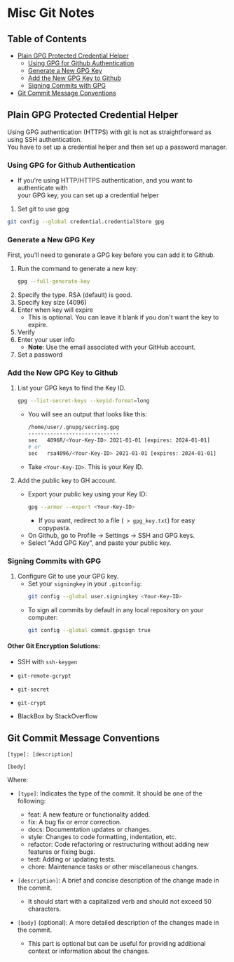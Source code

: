 # Misc Git Notes

## Table of Contents
* [Plain GPG Protected Credential Helper](#plain-gpg-protected-credential-helper) 
    * [Using GPG for Github Authentication](#using-gpg-for-github-authentication) 
    * [Generate a New GPG Key](#generate-a-new-gpg-key) 
    * [Add the New GPG Key to Github](#add-the-new-gpg-key-to-github) 
    * [Signing Commits with GPG](#signing-commits-with-gpg) 
* [Git Commit Message Conventions](#git-commit-message-conventions) 

## Plain GPG Protected Credential Helper  
Using GPG authentication (HTTPS) with git is not as straightforward as using
SSH authentication.  
You have to set up a credential helper and then set up a password manager.  

### Using GPG for Github Authentication
* If you're using HTTP/HTTPS authentication, and you want to authenticate with  
  your GPG key, you can set up a credential helper  

1. Set git to use gpg
```bash
git config --global credential.credentialStore gpg  
```

### Generate a New GPG Key  
First, you'll need to generate a GPG key before you can add it to Github.  

1. Run the command to generate a new key:  
    ```bash  
    gpg --full-generate-key  
    ```
2. Specify the type. RSA (default) is good. 
3. Specify key size (4096)  
4. Enter when key will expire   
    * This is optional. You can leave it blank if you don't want the key to expire.  
5. Verify  
6. Enter your user info 
    * **Note**: Use the email associated with your GitHub account. 
7. Set a password


### Add the New GPG Key to Github

1. List your GPG keys to find the Key ID.
   ```bash  
   gpg --list-secret-keys --keyid-format=long  
   ```
    * You will see an output that looks like this:  
      ```bash  
      /home/user/.gnupg/secring.gpg  
      -----------------------------  
      sec   4096R/<Your-Key-ID> 2021-01-01 [expires: 2024-01-01]  
      # or  
      sec   rsa4096/<Your-Key-ID> 2021-01-01 [expires: 2024-01-01]  
      ```
    * Take `<Your-Key-ID>`. This is your Key ID.  

1. Add the public key to GH account.  
    * Export your public key using your Key ID: 
      ```bash  
      gpg --armor --export <Your-Key-ID>  
      ```
        * If you want, redirect to a file (` > gpg_key.txt`) for easy copypasta.  
    * On Github, go to Profile -> Settings -> SSH and GPG keys.  
    * Select "Add GPG Key", and paste your public key.  


### Signing Commits with GPG  

1. Configure Git to use your GPG key.  
    * Set your `signingkey` in your `.gitconfig`:  
      ```bash  
      git config --global user.signingkey <Your-Key-ID>  
      ```
    * To sign all commits by default in any local repository on your computer:  
      ```bash  
      git config --global commit.gpgsign true  
      ```


#### Other Git Encryption Solutions: 

* SSH with `ssh-keygen`  
* `git-remote-gcrypt`  
* `git-secret`  
* `git-crypt`  

* BlackBox by StackOverflow



## Git Commit Message Conventions

```gitcommit
[type]: [description]

[body]
```

Where:

* `[type]`: Indicates the type of the commit. It should be one of the following:
    * feat: A new feature or functionality added.  
    * fix: A bug fix or error correction.  
    * docs: Documentation updates or changes.  
    * style: Changes to code formatting, indentation, etc.  
    * refactor: Code refactoring or restructuring without adding new features or fixing bugs.  
    * test: Adding or updating tests.  
    * chore: Maintenance tasks or other miscellaneous changes.  


* `[description]`: A brief and concise description of the change made in the commit.
    * It should start with a capitalized verb and should not exceed 50 characters.

* `[body]` (optional): A more detailed description of the changes made in the commit.
    * This part is optional but can be useful for providing additional context or 
      information about the changes.

